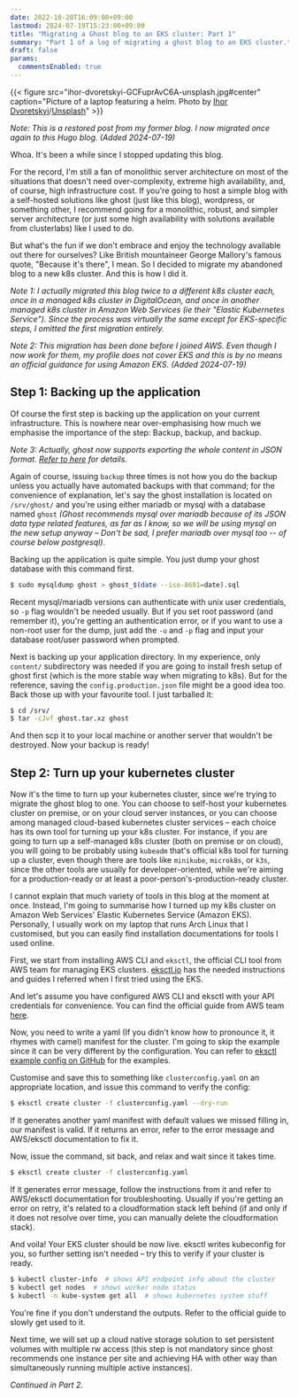 ```yaml
---
date: 2022-10-20T16:09:00+09:00
lastmod: 2024-07-19T15:23:00+09:00
title: "Migrating a Ghost blog to an EKS cluster: Part 1"
summary: "Part 1 of a log of migrating a ghost blog to an EKS cluster."
draft: false
params:
  commentsEnabled: true
---
```

{{< figure src="ihor-dvoretskyi-GCFuprAvC6A-unsplash.jpg#center" caption="Picture of a laptop featuring a helm. Photo by [Ihor Dvoretskyi](https://unsplash.com/@ihor_dvoretskyi)/[Unsplash](https://unsplash.com)" >}}

_Note: This is a restored post from my former blog. I now migrated once again to this Hugo blog. (Added 2024-07-19)_

Whoa. It's been a while since I stopped updating this blog.

For the record, I'm still a fan of monolithic server architecture on most of the situations that doesn't need over-complexity, extreme high availability, and, of course, high infrastructure cost. If you're going to host a simple blog with a self-hosted solutions like ghost (just like this blog), wordpress, or something other, I recommend going for a monolithic, robust, and simpler server architecture (or just some high availability with solutions available from clusterlabs) like I used to do.

But what's the fun if we don't embrace and enjoy the technology available out there for ourselves? Like British mountaineer George Mallory's famous quote, "Because it's there", I mean. So I decided to migrate my abandoned blog to a new k8s cluster. And this is how I did it.

_Note 1: I actually migrated this blog twice to a different k8s cluster each, once in a managed k8s cluster in DigitalOcean, and once in another managed k8s cluster in Amazon Web Services (ie their "Elastic Kubernetes Service"). Since the process was virtually the same except for EKS-specific steps, I omitted the first migration entirely._

_Note 2: This migration has been done before I joined AWS. Even though I now work for them, my profile does not cover EKS and this is by no means an official guidance for using Amazon EKS. (Added 2024-07-19)_

## Step 1: Backing up the application

Of course the first step is backing up the application on your current infrastructure. This is nowhere near over-emphasising how much we emphasise the importance of the step: Backup, backup, and backup.

_Note 3: Actually, ghost now supports exporting the whole content in JSON format. [Refer to here](https://ghost.org/docs/migration/ghost/) for details._

Again of course, issuing `backup` three times is not how you do the backup unless you actually have automated backups with that command; for the convenience of explanation, let's say the ghost installation is located on `/srv/ghost/` and you're using either mariadb or mysql with a database named `ghost` _(Ghost recommends mysql over mariadb because of its JSON data type related features, as far as I know, so we will be using mysql on the new setup anyway – Don't be sad, I prefer mariadb over mysql too -- of course below postgresql)_.

Backing up the application is quite simple. You just dump your ghost database with this command first.

```bash
$ sudo mysqldump ghost > ghost_$(date --iso-8601=date).sql
```

Recent mysql/mariadb versions can authenticate with unix user credentials, so `-p` flag wouldn't be needed usually. But if you set root password (and remember it), you're getting an authentication error, or if you want to use a non-root user for the dump, just add the `-u` and `-p` flag and input your database root/user password when prompted.

Next is backing up your application directory. In my experience, only `content/` subdirectory was needed if you are going to install fresh setup of ghost first (which is the more stable way when migrating to k8s). But for the reference, saving the `config.production.json` file might be a good idea too. Back those up with your favourite tool. I just tarballed it:

```bash
$ cd /srv/
$ tar -cJvf ghost.tar.xz ghost
```

And then scp it to your local machine or another server that wouldn't be destroyed. Now your backup is ready!

## Step 2: Turn up your kubernetes cluster

Now it's the time to turn up your kubernetes cluster, since we're trying to migrate the ghost blog to one. You can choose to self-host your kubernetes cluster on premise, or on your cloud server instances, or you can choose among managed cloud-based kubernetes cluster services – each choice has its own tool for turning up your k8s cluster. For instance, if you are going to turn up a self-managed k8s cluster (both on premise or on cloud), you will going to be probably using `kubeadm` that's official k8s tool for turning up a cluster, even though there are tools like `minikube`, `microk8s`, or `k3s`, since the other tools are usually for developer-oriented, while we're aiming for a production-ready or at least a poor-person's-production-ready cluster.

I cannot explain that much variety of tools in this blog at the moment at once. Instead, I'm going to summarise how I turned up my k8s cluster on Amazon Web Services' Elastic Kubernetes Service (Amazon EKS). Personally, I usually work on my laptop that runs Arch Linux that I customised, but you can easily find installation documentations for tools I used online.

First, we start from installing AWS CLI and `eksctl`, the official CLI tool from AWS team for managing EKS clusters. [eksctl.io](https://eksctl.io) has the needed instructions and guides I referred when I first tried using the EKS.

And let's assume you have configured AWS CLI and eksctl with your API credentials for convenience. You can find the official guide from AWS team [here](https://docs.aws.amazon.com/cli/latest/userguide/cli-chap-configure.html).

Now, you need to write a yaml (If you didn't know how to pronounce it, it rhymes with camel) manifest for the cluster. I'm going to skip the example since it can be very different by the configuration. You can refer to [eksctl example config on GitHub](https://github.com/eksctl-io/eksctl/tree/main/examples) for the examples.

Customise and save this to something like `clusterconfig.yaml` on an appropriate location, and issue this command to verify the config:

```bash
$ eksctl create cluster -f clusterconfig.yaml --dry-run
```

If it generates another yaml manifest with default values we missed filling in, our manifest is valid. If it returns an error, refer to the error message and AWS/eksctl documentation to fix it.

Now, issue the command, sit back, and relax and wait since it takes time.

```bash
$ eksctl create cluster -f clusterconfig.yaml
```

If it generates error message, follow the instructions from it and refer to AWS/eksctl documentation for troubleshooting. Usually if you're getting an error on retry, it's related to a cloudformation stack left behind (if and only if it does not resolve over time, you can manually delete the cloudformation stack).

And voila! Your EKS cluster should be now live. eksctl writes kubeconfig for you, so further setting isn't needed – try this to verify if your cluster is ready.

```bash
$ kubectl cluster-info  # shows API endpoint info about the cluster
$ kubectl get nodes  # shows worker node status
$ kubectl -n kube-system get all  # shows kubernetes system stuff
```

You're fine if you don't understand the outputs. Refer to the official guide to slowly get used to it.

Next time, we will set up a cloud native storage solution to set persistent volumes with multiple rw access (this step is not mandatory since ghost recommends one instance per site and achieving HA with other way than simultaneously running multiple active instances).

_Continued in Part 2._
